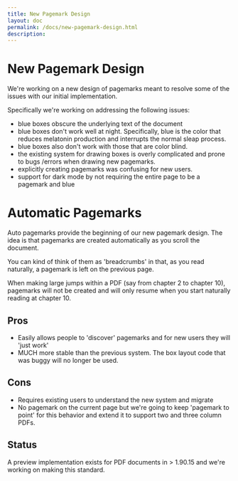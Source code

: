 ```yaml
---
title: New Pagemark Design
layout: doc
permalink: /docs/new-pagemark-design.html
description: 
---
```


# New Pagemark Design

We're working on a new design of pagemarks meant to resolve some of the issues with our initial implementation. 

Specifically we're working on addressing the following issues:

- blue boxes obscure the underlying text of the document
- blue boxes don't work well at night.  Specifically, blue is the color that reduces melatonin production and interrupts
  the normal sleap process.
- blue boxes also don't work with those that are color blind.
- the existing system for drawing boxes is overly complicated and prone to bugs /errors when drawing new pagemarks.
- explicitly creating pagemarks was confusing for new users.
- support for dark mode by not requiring the entire page to be a pagemark and blue  

# Automatic Pagemarks

Auto pagemarks provide the beginning of our new pagemark design.  The idea is that pagemarks are created automatically
as you scroll the document.  

You can kind of think of them as 'breadcrumbs' in that, as you read naturally, a pagemark is left on the previous page.

When making large jumps within a PDF (say from chapter 2 to chapter 10), pagemarks will not be created and will only
resume when you start naturally reading at chapter 10.

## Pros

- Easily allows people to 'discover' pagemarks and for new users they will 'just work'
- MUCH more stable than the previous system. The box layout code that was buggy will no longer be used.

## Cons

- Requires existing users to understand the new system and migrate
- No pagemark on the current page but we're going to keep 'pagemark to point' for this behavior and extend it to support
  two and three column PDFs.

## Status

A preview implementation exists for PDF documents in > 1.90.15 and we're working on making this standard.
